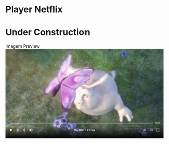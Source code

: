 # Player Netflix
# Under Construction

Imagem Preview
![Preview IMG](https://github.com/josuex220/netflix_player/blob/player/demo/img/ImageView.png?raw=true)

